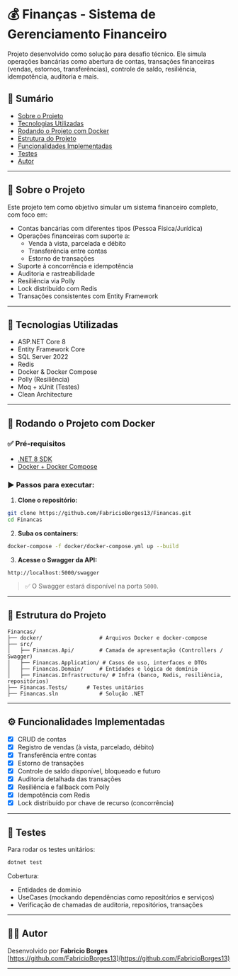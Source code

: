 # 💰 Finanças - Sistema de Gerenciamento Financeiro

Projeto desenvolvido como solução para desafio técnico. Ele simula operações bancárias como abertura de contas, transações financeiras (vendas, estornos, transferências), controle de saldo, resiliência, idempotência, auditoria e mais.

## 📘 Sumário

- [Sobre o Projeto](#sobre-o-projeto)
- [Tecnologias Utilizadas](#tecnologias-utilizadas)
- [Rodando o Projeto com Docker](#rodando-o-projeto-com-docker)
- [Estrutura do Projeto](#estrutura-do-projeto)
- [Funcionalidades Implementadas](#funcionalidades-implementadas)
- [Testes](#testes)
- [Autor](#autor)

---

## 📝 Sobre o Projeto

Este projeto tem como objetivo simular um sistema financeiro completo, com foco em:

- Contas bancárias com diferentes tipos (Pessoa Física/Jurídica)
- Operações financeiras com suporte a:
  - Venda à vista, parcelada e débito
  - Transferência entre contas
  - Estorno de transações
- Suporte à concorrência e idempotência
- Auditoria e rastreabilidade
- Resiliência via Polly
- Lock distribuído com Redis
- Transações consistentes com Entity Framework

---

## 🚀 Tecnologias Utilizadas

- ASP.NET Core 8
- Entity Framework Core
- SQL Server 2022
- Redis
- Docker & Docker Compose
- Polly (Resiliência)
- Moq + xUnit (Testes)
- Clean Architecture

---

## 🐳 Rodando o Projeto com Docker

### ✅ Pré-requisitos

- [.NET 8 SDK](https://dotnet.microsoft.com/en-us/download)
- [Docker + Docker Compose](https://docs.docker.com/get-docker/)

### ▶️ Passos para executar:

1. **Clone o repositório:**

```bash
git clone https://github.com/FabricioBorges13/Financas.git
cd Financas
```

2. **Suba os containers:**

```bash
docker-compose -f docker/docker-compose.yml up --build
```

3. **Acesse o Swagger da API:**

```
http://localhost:5000/swagger
```

> ✅ O Swagger estará disponível na porta `5000`.

---

## 📁 Estrutura do Projeto

```text
Financas/
├── docker/                  # Arquivos Docker e docker-compose
├── src/
│   ├── Financas.Api/        # Camada de apresentação (Controllers / Swagger)
│   ├── Financas.Application/ # Casos de uso, interfaces e DTOs
│   ├── Financas.Domain/     # Entidades e lógica de domínio
│   ├── Financas.Infrastructure/ # Infra (banco, Redis, resiliência, repositórios)
├── Financas.Tests/      # Testes unitários
├── Financas.sln             # Solução .NET
```

---

## ⚙️ Funcionalidades Implementadas

- [x] CRUD de contas
- [x] Registro de vendas (à vista, parcelado, débito)
- [x] Transferência entre contas
- [x] Estorno de transações
- [x] Controle de saldo disponível, bloqueado e futuro
- [x] Auditoria detalhada das transações
- [x] Resiliência e fallback com Polly
- [x] Idempotência com Redis
- [x] Lock distribuído por chave de recurso (concorrência)

---

## 🧪 Testes

Para rodar os testes unitários:

```bash
dotnet test
```

Cobertura:

- Entidades de domínio
- UseCases (mockando dependências como repositórios e serviços)
- Verificação de chamadas de auditoria, repositórios, transações

---

## 👨‍💻 Autor

Desenvolvido por **Fabricio Borges**  
[https://github.com/FabricioBorges13](https://github.com/FabricioBorges13)

---
